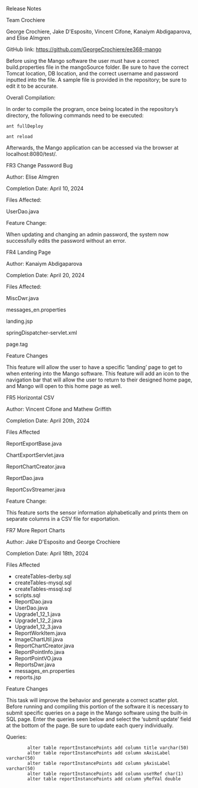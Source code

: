 Release Notes 

Team Crochiere

George Crochiere, Jake D'Esposito, Vincent Cifone, Kanaiym Abdigaparova, and Elise Almgren


GitHub link: https://github.com/GeorgeCrochiere/ee368-mango

Before using the Mango software the user must have a correct build.properties file in the mangoSource folder. Be sure to have the correct Tomcat location, DB location, and the correct username and password inputted into the file. A sample file is provided in the repository; be sure to edit it to be accurate.

Overall Compilation:

In order to compile the program, once being located in the repository’s directory, the following commands need to be executed:

	ant fullDeploy
 
	ant reload

Afterwards, the Mango application can be accessed via the browser at localhost:8080/test/.

FR3 Change Password Bug 

Author: Elise Almgren

Completion Date: April 10, 2024

Files Affected: 

UserDao.java

Feature Change:

When updating and changing an admin password, the system now successfully edits the password without an error. 



FR4 Landing Page

Author: Kanaiym Abdigaparova 

Completion Date: April 20, 2024

Files Affected:

MiscDwr.java

messages_en.properties

landing.jsp

springDispatcher-servlet.xml

page.tag

Feature Changes

This feature will allow the user to have a specific ‘landing’ page to get to when entering into the Mango software. This feature will add an icon to the navigation bar that will allow the user to return to their 
designed home page, and Mango will open to this home page as well. 



FR5 Horizontal CSV

Author: Vincent Cifone and Mathew Griffith

Completion Date: April 20th, 2024

Files Affected 

ReportExportBase.java

ChartExportServlet.java

ReportChartCreator.java

ReportDao.java

ReportCsvStreamer.java

Feature Change:

This feature sorts the sensor information alphabetically and prints them on separate columns in a CSV file for exportation.

 
FR7 More Report Charts

Author: Jake D'Esposito and George Crochiere

Completion Date: April 18th, 2024

Files Affected

- createTables-derby.sql
- createTables-mysql.sql
- createTables-mssql.sql
- scripts.sql
- ReportDao.java
- UserDao.java
- Upgrade1_12_1.java
- Upgrade1_12_2.java
- Upgrade1_12_3.java
- ReportWorkItem.java
- ImageChartUtil.java
- ReportChartCreator.java
- ReportPointInfo.java
- ReportPointVO.java
- ReportsDwr.java
- messages_en.properties
- reports.jsp

Feature Changes

This task will improve the behavior and generate a correct scatter plot. Before running and compiling this portion of the software it is necessary to submit specific queries on a page in the Mango software using the built-in SQL page. Enter the queries seen below and select the ‘submit update’ field at the bottom of the page. Be sure to update each query individually.

Queries: 

```	alter table reportInstancePoints add column plotType integer
    	alter table reportInstancePoints add column title varchar(50)
        alter table reportInstancePoints add column xAxisLabel varchar(50)
        alter table reportInstancePoints add column yAxisLabel varchar(50)
        alter table reportInstancePoints add column useYRef char(1)
        alter table reportInstancePoints add column yRefVal double
```
